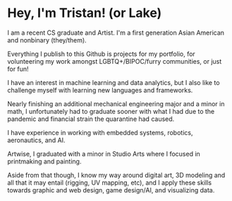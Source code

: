 <!--
**lastCoyotes/lastcoyotes** is a ✨ _special_ ✨ repository because its `README.md` (this file) appears on your GitHub profile.

Here are some ideas to get you started:

- 🔭 I’m currently working on ...
- 🌱 I’m currently learning ...
- 👯 I’m looking to collaborate on ...
- 🤔 I’m looking for help with ...
- 💬 Ask me about ...
- 📫 How to reach me: ...
- 😄 Pronouns: ...
- ⚡ Fun fact: ...
-->

# Hey, I'm Tristan! (or Lake)

I am a recent CS graduate and Artist.
I'm a first generation Asian American and nonbinary (they/them). 

Everything I publish to this Github is projects for my portfolio,
for volunteering my work amongst LGBTQ+/BIPOC/furry communities, or just for fun!

I have an interest in machine learning and data analytics,
but I also like to challenge myself with learning new languages and frameworks.

Nearly finishing an additional mechanical engineering major and a minor in math,
I unfortunately had to graduate sooner with what I had due to the pandemic and financial strain the quarantine had caused.

I have experience in working with embedded systems, robotics, aeronautics, and AI.

Artwise, I graduated with a minor in Studio Arts where I focused in printmaking and painting.

Aside from that though, I know my way around digital art, 3D modeling and all that it may entail (rigging, UV mapping, etc),
and I apply these skills towards graphic and web design, game design/AI, and visualizing data. 
